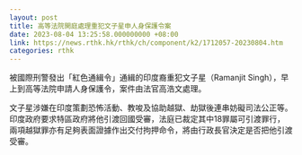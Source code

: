 ```yaml
---
layout: post
title: 高等法院開庭處理重犯文子星申人身保護令案
date: 2023-08-04 13:25:58.000000000 +08:00
link: https://news.rthk.hk/rthk/ch/component/k2/1712057-20230804.htm
categories: rthk
---
```


被國際刑警發出「紅色通緝令」通緝的印度裔重犯文子星（Ramanjit Singh），早上到高等法院申請人身保護令，案件由法官高浩文處理。

文子星涉嫌在印度策劃恐怖活動、教唆及協助越獄、劫獄後連串妨礙司法公正等。印度政府要求特區政府將他引渡回國受審，法庭已裁定其中18罪屬可引渡罪行，兩項越獄罪亦有足夠表面證據作出交付拘押命令，將由行政長官決定是否把他引渡受審。

